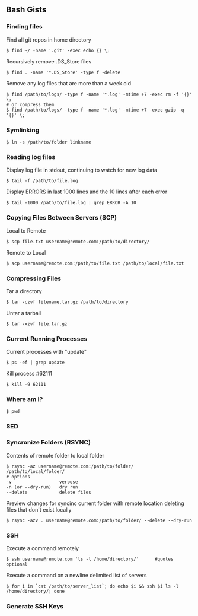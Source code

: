 ## Bash Gists

### Finding files

Find all git repos in home directory

    $ find ~/ -name '.git' -exec echo {} \;

Recursively remove .DS_Store files

    $ find . -name '*.DS_Store' -type f -delete

Remove any log files that are more than a week old

    $ find /path/to/logs/ -type f -name '*.log' -mtime +7 -exec rm -f '{}' \;
    # or compress them
    $ find /path/to/logs/ -type f -name '*.log' -mtime +7 -exec gzip -q '{}' \;

### Symlinking

    $ ln -s /path/to/folder linkname

### Reading log files

Display log file in stdout, continuing to watch for new log data

    $ tail -f /path/to/file.log

Display ERRORS in last 1000 lines and the 10 lines after each error

    $ tail -1000 /path/to/file.log | grep ERROR -A 10

### Copying Files Between Servers (SCP)

Local to Remote

    $ scp file.txt username@remote.com:/path/to/directory/

Remote to Local

    $ scp username@remote.com:/path/to/file.txt /path/to/local/file.txt

### Compressing Files

Tar a directory

    $ tar -czvf filename.tar.gz /path/to/directory

Untar a tarball

    $ tar -xzvf file.tar.gz

### Current Running Processes

Current processes with "update"

    $ ps -ef | grep update

Kill process #62111

    $ kill -9 62111


### Where am I?

    $ pwd

### SED

### Syncronize Folders (RSYNC)

Contents of remote folder to local folder

    $ rsync -az username@remote.com:/path/to/folder/ /path/to/local/folder/
    # options
    -v                  verbose
    -n (or --dry-run)   dry run
    --delete            delete files

Preview changes for syncinc current folder with remote location deleting files that don't exist locally

    $ rsync -azv . username@remote.com:/path/to/folder/ --delete --dry-run

### SSH

Execute a command remotely

    $ ssh username@remote.com 'ls -l /home/directory/'      #quotes optional

Execute a command on a newline delimited list of servers

    $ for i in `cat /path/to/server_list`; do echo $i && ssh $i ls -l /home/directory/; done

### Generate SSH Keys
